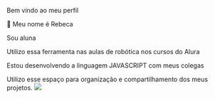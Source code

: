 Bem vindo ao meu perfil


 🌱 Meu nome é Rebeca

 Sou aluna
 
 Utilizo essa ferramenta nas aulas de robótica nos cursos do Alura
 
 Estou desenvolvendo a linguagem JAVASCRIPT com meus colegas

 Utilizo esse espaço para organização e compartilhamento dos meus projetos.
 ![](https://media1.tenor.com/m/5aIyiQ-fEJwAAAAC/hello-thank-you.gif)
